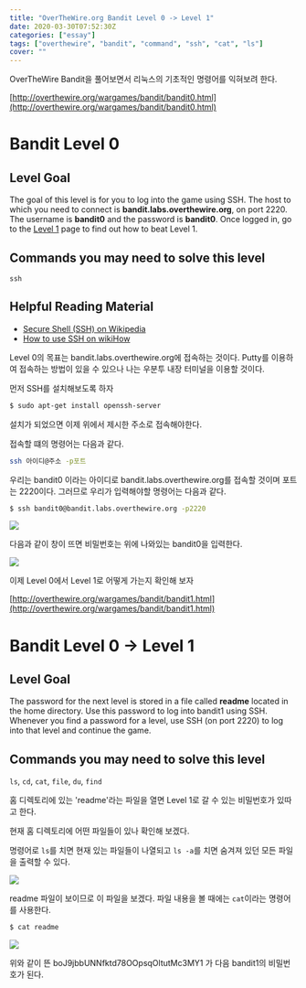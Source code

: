 ```yaml
---
title: "OverTheWire.org Bandit Level 0 -> Level 1"
date: 2020-03-30T07:52:30Z
categories: ["essay"]
tags: ["overthewire", "bandit", "command", "ssh", "cat", "ls"]
cover: ""
---
```


OverTheWire Bandit을 풀어보면서 리눅스의 기초적인 명령어를 익혀보려 한다.

  

[http://overthewire.org/wargames/bandit/bandit0.html](http://overthewire.org/wargames/bandit/bandit0.html)

  

# Bandit Level 0

## Level Goal

The goal of this level is for you to log into the game using SSH. The host to which you need to connect is **bandit.labs.overthewire.org**, on port 2220. The username is **bandit0** and the password is **bandit0**. Once logged in, go to the [Level 1](http://overthewire.org/wargames/bandit/bandit1.html) page to find out how to beat Level 1.

## Commands you may need to solve this level

`ssh`

## Helpful Reading Material

-   [Secure Shell (SSH) on Wikipedia](http://en.wikipedia.org/wiki/Secure_Shell)
-   [How to use SSH on wikiHow](http://www.wikihow.com/Use-SSH)

  

Level 0의 목표는 bandit.labs.overthewire.org에 접속하는 것이다. Putty를 이용하여 접속하는 방법이 있을 수 있으나 나는 우분투 내장 터미널을 이용할 것이다.

  

먼저 SSH를 설치해보도록 하자
```bash
$ sudo apt-get install openssh-server
```
  

설치가 되었으면 이제 위에서 제시한 주소로 접속해야한다.

  

접속할 떄의 명령어는 다음과 같다.
```bash
ssh 아이디@주소 -p포트
```
  

우리는 bandit0 이라는 아이디로 bandit.labs.overthewire.org를 접속할 것이며 포트는 2220이다. 그러므로 우리가 입력해야할 명령어는 다음과 같다.
```bash
$ ssh bandit0@bandit.labs.overthewire.org -p2220
```
  

[![](https://1.bp.blogspot.com/-wtkplKZriao/WWH6T_8-lTI/AAAAAAAAKoo/RYtZfGIyagEYFzX7LQAbrb7xNJwKn96nQCLcBGAs/s640/bandit0%25EC%25A0%2591%25EC%2586%258D.png)](https://1.bp.blogspot.com/-wtkplKZriao/WWH6T_8-lTI/AAAAAAAAKoo/RYtZfGIyagEYFzX7LQAbrb7xNJwKn96nQCLcBGAs/s1600/bandit0%25EC%25A0%2591%25EC%2586%258D.png)

  

다음과 같이 창이 뜨면 비밀번호는 위에 나와있는 bandit0을 입력한다.

  

[![](https://3.bp.blogspot.com/-S3e2gcu8dm4/WWH7TFd_oLI/AAAAAAAAKo0/PGzPV3gtx9MOq5vwZG5HvhmmpNssmqBzgCLcBGAs/s640/bandit0_01.png)](https://3.bp.blogspot.com/-S3e2gcu8dm4/WWH7TFd_oLI/AAAAAAAAKo0/PGzPV3gtx9MOq5vwZG5HvhmmpNssmqBzgCLcBGAs/s1600/bandit0_01.png)

  

  

이제 Level 0에서 Level 1로 어떻게 가는지 확인해 보자

[http://overthewire.org/wargames/bandit/bandit1.html](http://overthewire.org/wargames/bandit/bandit1.html)

  

# Bandit Level 0 → Level 1

## Level Goal

The password for the next level is stored in a file called **readme** located in the home directory. Use this password to log into bandit1 using SSH. Whenever you find a password for a level, use SSH (on port 2220) to log into that level and continue the game.

## Commands you may need to solve this level

`ls`, `cd`, `cat`, `file`, `du`, `find`

  

홈 디렉토리에 있는 'readme'라는 파일을 열면 Level 1로 갈 수 있는 비밀번호가 있따고 한다.

  

현재 홈 디렉토리에 어떤 파일들이 있나 확인해 보겠다.

명령어로 `ls`를 치면 현재 있는 파일들이 나열되고 `ls -a`를 치면 숨겨져 있던 모든 파일을 출력할 수 있다.

  

[![](https://2.bp.blogspot.com/-X0yl4LOu99U/WWH7S1Tp4VI/AAAAAAAAKos/awtlshWF8CM6smSCVPPza0oYiLICuF9qgCLcBGAs/s640/bandit0_02.png)](https://2.bp.blogspot.com/-X0yl4LOu99U/WWH7S1Tp4VI/AAAAAAAAKos/awtlshWF8CM6smSCVPPza0oYiLICuF9qgCLcBGAs/s1600/bandit0_02.png)

  

readme 파일이 보이므로 이 파일을 보겠다. 파일 내용을 볼 때에는 `cat`이라는 명령어를 사용한다.
```bash
$ cat readme
```
  

[![](https://3.bp.blogspot.com/-fsNiIAMKPXw/WWH7TCCB3jI/AAAAAAAAKow/9anYYYSfVQs0caSnrsC2U9EhKmjA0NIAQCLcBGAs/s640/bandit0_03.png)](https://3.bp.blogspot.com/-fsNiIAMKPXw/WWH7TCCB3jI/AAAAAAAAKow/9anYYYSfVQs0caSnrsC2U9EhKmjA0NIAQCLcBGAs/s1600/bandit0_03.png)

  

위와 같이 뜬 boJ9jbbUNNfktd78OOpsqOltutMc3MY1 가 다음 bandit1의 비밀번호가 된다.